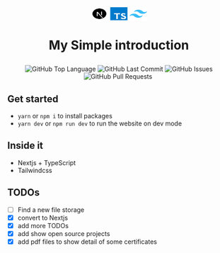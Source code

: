 <p align="center">
<img align="center" alt="Nextjs" height="30" width="40" src="https://github.com/Arikato111/Arikato111/raw/main/icons/nextjs-original.svg">
<img align="center" alt="Typescript" height="30" width="40" src="https://github.com/Arikato111/Arikato111/raw/main/icons/typescript-original.svg">
  <img align="center" alt="Svelte" height="30" width="40" src="https://github.com/devicons/devicon/raw/master/icons/tailwindcss/tailwindcss-plain.svg">
</p>

# <p align="center">My Simple introduction</p>

<p align="center">
  <img alt="GitHub Top Language" src="https://img.shields.io/github/languages/top/arikato111/.me" />
  <img alt="GitHub Last Commit" src="https://img.shields.io/github/last-commit/arikato111/.me" />
  <img alt="GitHub Issues" src="https://img.shields.io/github/issues/arikato111/.me" />
  <img alt="GitHub Pull Requests" src="https://img.shields.io/github/issues-pr/arikato111/.me" />
  <img alt="" src="https://img.shields.io/github/repo-size/arikato111/.me" />
</p>

## Get started

- `yarn` or `npm i` to install packages
- `yarn dev` or `npm run dev` to run the website on dev mode

## Inside it

- Nextjs + TypeScript
- Tailwindcss

## TODOs

- [ ] Find a new file storage 
- [x] convert to Nextjs
- [x] add more TODOs
- [x] add show open source projects
- [x] add pdf files to show detail of some certificates